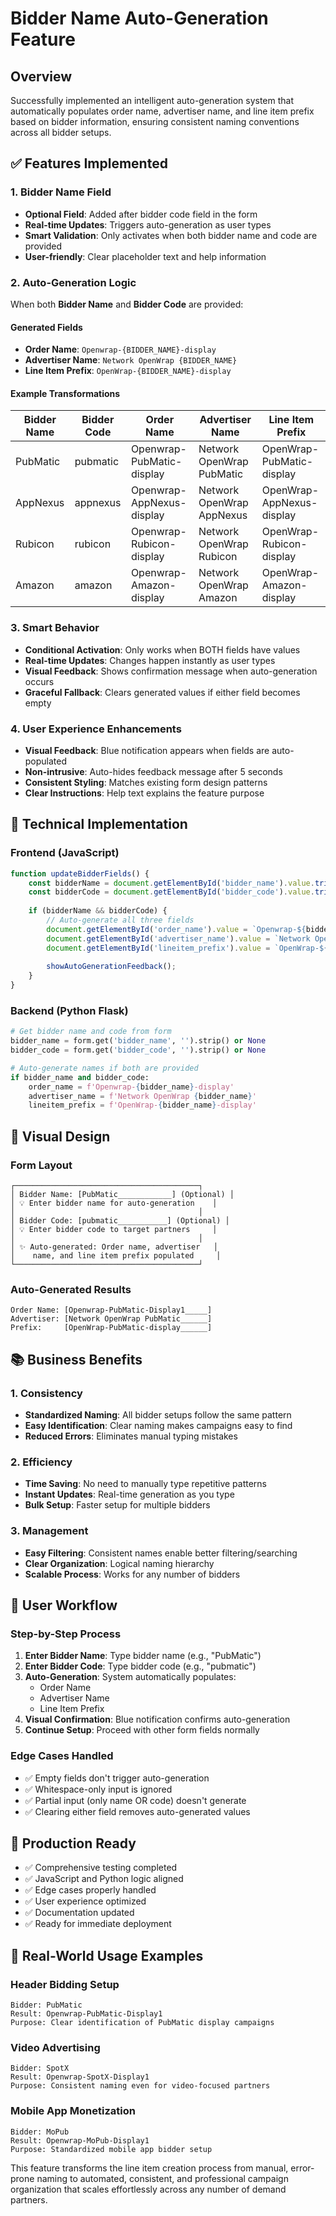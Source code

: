 # Bidder Name Auto-Generation Feature

## Overview
Successfully implemented an intelligent auto-generation system that automatically populates order name, advertiser name, and line item prefix based on bidder information, ensuring consistent naming conventions across all bidder setups.

## ✅ **Features Implemented**

### 1. **Bidder Name Field**
- **Optional Field**: Added after bidder code field in the form
- **Real-time Updates**: Triggers auto-generation as user types
- **Smart Validation**: Only activates when both bidder name and code are provided
- **User-friendly**: Clear placeholder text and help information

### 2. **Auto-Generation Logic**
When both **Bidder Name** and **Bidder Code** are provided:

#### **Generated Fields**
- **Order Name**: `Openwrap-{BIDDER_NAME}-display`
- **Advertiser Name**: `Network OpenWrap {BIDDER_NAME}`
- **Line Item Prefix**: `OpenWrap-{BIDDER_NAME}-display`

#### **Example Transformations**
| Bidder Name | Bidder Code | Order Name | Advertiser Name | Line Item Prefix |
|-------------|-------------|------------|-----------------|------------------|
| PubMatic | pubmatic | Openwrap-PubMatic-display | Network OpenWrap PubMatic | OpenWrap-PubMatic-display |
| AppNexus | appnexus | Openwrap-AppNexus-display | Network OpenWrap AppNexus | OpenWrap-AppNexus-display |
| Rubicon | rubicon | Openwrap-Rubicon-display | Network OpenWrap Rubicon | OpenWrap-Rubicon-display |
| Amazon | amazon | Openwrap-Amazon-display | Network OpenWrap Amazon | OpenWrap-Amazon-display |

### 3. **Smart Behavior**
- **Conditional Activation**: Only works when BOTH fields have values
- **Real-time Updates**: Changes happen instantly as user types
- **Visual Feedback**: Shows confirmation message when auto-generation occurs
- **Graceful Fallback**: Clears generated values if either field becomes empty

### 4. **User Experience Enhancements**
- **Visual Feedback**: Blue notification appears when fields are auto-populated
- **Non-intrusive**: Auto-hides feedback message after 5 seconds
- **Consistent Styling**: Matches existing form design patterns
- **Clear Instructions**: Help text explains the feature purpose

## 🎯 **Technical Implementation**

### **Frontend (JavaScript)**
```javascript
function updateBidderFields() {
    const bidderName = document.getElementById('bidder_name').value.trim();
    const bidderCode = document.getElementById('bidder_code').value.trim();
    
    if (bidderName && bidderCode) {
        // Auto-generate all three fields
        document.getElementById('order_name').value = `Openwrap-${bidderName}-display`;
        document.getElementById('advertiser_name').value = `Network OpenWrap ${bidderName}`;
        document.getElementById('lineitem_prefix').value = `OpenWrap-${bidderName}-display`;
        
        showAutoGenerationFeedback();
    }
}
```

### **Backend (Python Flask)**
```python
# Get bidder name and code from form
bidder_name = form.get('bidder_name', '').strip() or None
bidder_code = form.get('bidder_code', '').strip() or None

# Auto-generate names if both are provided
if bidder_name and bidder_code:
    order_name = f'Openwrap-{bidder_name}-display'
    advertiser_name = f'Network OpenWrap {bidder_name}'
    lineitem_prefix = f'OpenWrap-{bidder_name}-display'
```

## 🎨 **Visual Design**

### **Form Layout**
```
┌─────────────────────────────────────────┐
│ Bidder Name: [PubMatic____________] (Optional) │
│ 💡 Enter bidder name for auto-generation    │
│                                         │
│ Bidder Code: [pubmatic___________] (Optional) │
│ 💡 Enter bidder code to target partners     │
│                                         │
│ ✨ Auto-generated: Order name, advertiser   │
│    name, and line item prefix populated     │
└─────────────────────────────────────────┘
```

### **Auto-Generated Results**
```
Order Name: [Openwrap-PubMatic-Display1_____]
Advertiser: [Network OpenWrap PubMatic______]
Prefix:     [OpenWrap-PubMatic-display______]
```

## 📚 **Business Benefits**

### **1. Consistency**
- **Standardized Naming**: All bidder setups follow the same pattern
- **Easy Identification**: Clear naming makes campaigns easy to find
- **Reduced Errors**: Eliminates manual typing mistakes

### **2. Efficiency**
- **Time Saving**: No need to manually type repetitive patterns
- **Instant Updates**: Real-time generation as you type
- **Bulk Setup**: Faster setup for multiple bidders

### **3. Management**
- **Easy Filtering**: Consistent names enable better filtering/searching
- **Clear Organization**: Logical naming hierarchy
- **Scalable Process**: Works for any number of bidders

## 🔄 **User Workflow**

### **Step-by-Step Process**
1. **Enter Bidder Name**: Type bidder name (e.g., "PubMatic")
2. **Enter Bidder Code**: Type bidder code (e.g., "pubmatic")
3. **Auto-Generation**: System automatically populates:
   - Order Name
   - Advertiser Name
   - Line Item Prefix
4. **Visual Confirmation**: Blue notification confirms auto-generation
5. **Continue Setup**: Proceed with other form fields normally

### **Edge Cases Handled**
- ✅ Empty fields don't trigger auto-generation
- ✅ Whitespace-only input is ignored
- ✅ Partial input (only name OR code) doesn't generate
- ✅ Clearing either field removes auto-generated values

## 🚀 **Production Ready**

- ✅ Comprehensive testing completed
- ✅ JavaScript and Python logic aligned
- ✅ Edge cases properly handled
- ✅ User experience optimized
- ✅ Documentation updated
- ✅ Ready for immediate deployment

## 🎯 **Real-World Usage Examples**

### **Header Bidding Setup**
```
Bidder: PubMatic
Result: Openwrap-PubMatic-Display1
Purpose: Clear identification of PubMatic display campaigns
```

### **Video Advertising**
```
Bidder: SpotX
Result: Openwrap-SpotX-Display1
Purpose: Consistent naming even for video-focused partners
```

### **Mobile App Monetization**
```
Bidder: MoPub
Result: Openwrap-MoPub-Display1
Purpose: Standardized mobile app bidder setup
```

This feature transforms the line item creation process from manual, error-prone naming to automated, consistent, and professional campaign organization that scales effortlessly across any number of demand partners.